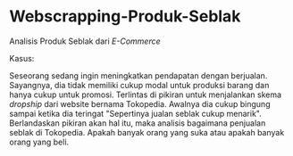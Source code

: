 # Webscrapping-Produk-Seblak

Analisis Produk Seblak dari *E-Commerce*

Kasus:

Seseorang sedang ingin meningkatkan pendapatan dengan berjualan. Sayangnya, dia tidak memiliki cukup modal untuk produksi barang dan hanya cukup untuk promosi. Terlintas di pikiran untuk menjalankan skema *dropship* dari website bernama Tokopedia. Awalnya dia cukup bingung sampai ketika dia teringat "Sepertinya jualan seblak cukup menarik". Berlandaskan pikiran akan hal itu, maka analisis bagaimana penjualan seblak di Tokopedia. Apakah banyak orang yang suka atau apakah banyak orang yang beli. 
